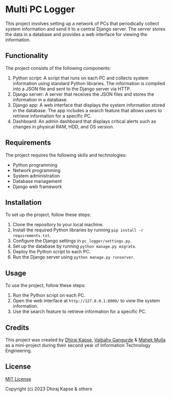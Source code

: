 # Multi PC Logger

This project involves setting up a network of PCs that periodically collect system information and send it to a central Django server. The server stores the data in a database and provides a web interface for viewing the information.

## Functionality

The project consists of the following components:

1. Python script: A script that runs on each PC and collects system information using standard Python libraries. The information is compiled into a JSON file and sent to the Django server via HTTP.
2. Django server: A server that receives the JSON files and stores the information in a database.
3. Django app: A web interface that displays the system information stored in the database. The app includes a search feature that allows users to retrieve information for a specific PC.
4. Dashboard: An admin dashboard that displays critical alerts such as changes in physical RAM, HDD, and OS version.

## Requirements

The project requires the following skills and technologies:

- Python programming
- Network programming
- System administration
- Database management
- Django web framework

## Installation

To set up the project, follow these steps:

1. Clone the repository to your local machine.
2. Install the required Python libraries by running `pip install -r requirements.txt`.
3. Configure the Django settings in `pc_logger/settings.py`.
4. Set up the database by running `python manage.py migrate`.
5. Deploy the Python script to each PC.
6. Run the Django server using `python manage.py runserver`.

## Usage

To use the project, follow these steps:

1. Run the Python script on each PC.
2. Open the web interface at `http://127.0.0.1:8000/` to view the system information.
3. Use the search feature to retrieve information for a specific PC.


## Credits

This project was created by [Dhiraj Kapse](https://github.com/dhir4j), [Vaibahv Gangurde](https://github.com/Vaibhavsg17) & [Mahek Mulla](https://github.com/mash786) as a mini-project during their second year of Information Technology Engineering.

## License

[MIT License](https://github.com/dhir4j/Multi-PC-Logger/blob/Main/MIT%20License.txt)

Copyright (c) 2023 Dhiraj Kapse & others